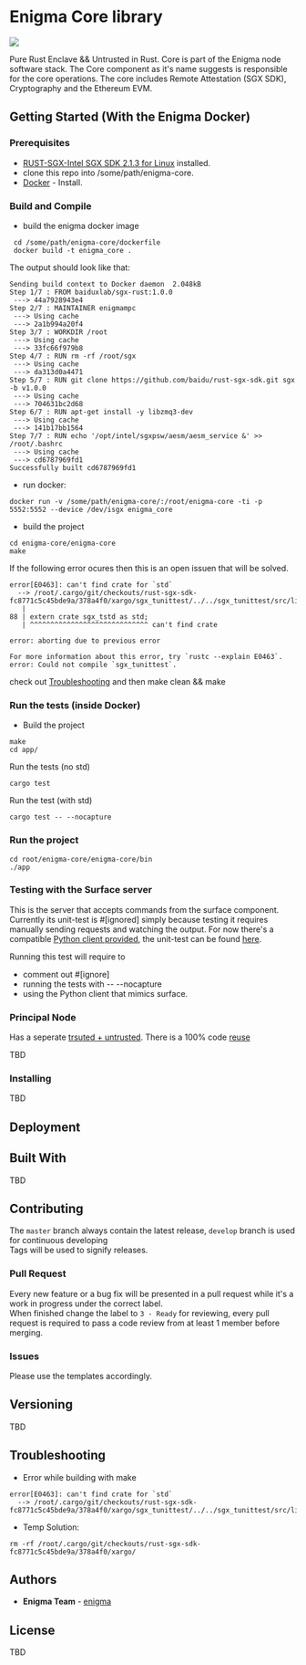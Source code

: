 # Enigma Core library 

<img src="https://drone.enigma.co/api/badges/enigmampc/enigma-core/status.svg?branch=develop" />

Pure Rust Enclave && Untrusted in Rust. 
Core is part of the Enigma node software stack. The Core component as it's name suggests is responsible for the core operations. The core includes Remote Attestation (SGX SDK), Cryptography and the Ethereum EVM.


## Getting Started (With the Enigma Docker)


### Prerequisites

* [RUST-SGX-Intel SGX SDK 2.1.3 for Linux](https://github.com/baidu/rust-sgx-sdk) installed.
* clone this repo into /some/path/enigma-core.
* [Docker](https://docs.docker.com/install) - Install.

### Build and Compile 

* build the enigma docker image

```
 cd /some/path/enigma-core/dockerfile
 docker build -t enigma_core .
```

The output should look like that: 

```
Sending build context to Docker daemon  2.048kB
Step 1/7 : FROM baiduxlab/sgx-rust:1.0.0
 ---> 44a7928943e4
Step 2/7 : MAINTAINER enigmampc
 ---> Using cache
 ---> 2a1b994a20f4
Step 3/7 : WORKDIR /root
 ---> Using cache
 ---> 33fc66f979b8
Step 4/7 : RUN rm -rf /root/sgx
 ---> Using cache
 ---> da313d0a4471
Step 5/7 : RUN git clone https://github.com/baidu/rust-sgx-sdk.git sgx -b v1.0.0
 ---> Using cache
 ---> 704631bc2d68
Step 6/7 : RUN apt-get install -y libzmq3-dev
 ---> Using cache
 ---> 141b17bb1564
Step 7/7 : RUN echo '/opt/intel/sgxpsw/aesm/aesm_service &' >> /root/.bashrc
 ---> Using cache
 ---> cd6787969fd1
Successfully built cd6787969fd1
```
* run docker:

```
docker run -v /some/path/enigma-core/:/root/enigma-core -ti -p 5552:5552 --device /dev/isgx enigma_core
```

* build the project 

```
cd enigma-core/enigma-core
make 
```

If the following error ocures then this is an open issuen that will be solved.

```
error[E0463]: can't find crate for `std`
  --> /root/.cargo/git/checkouts/rust-sgx-sdk-fc8771c5c45bde9a/378a4f0/xargo/sgx_tunittest/../../sgx_tunittest/src/lib.rs:88:1
   |
88 | extern crate sgx_tstd as std;
   | ^^^^^^^^^^^^^^^^^^^^^^^^^^^^^ can't find crate

error: aborting due to previous error

For more information about this error, try `rustc --explain E0463`.
error: Could not compile `sgx_tunittest`.
```
check out [Troubleshooting](https://github.com/enigmampc/enigma-core/tree/develop#troubleshooting) and then make clean && make

 
### Run the tests (inside Docker)

* Build the project 
```
make
cd app/
```
Run the tests (no std)
```
cargo test
```
Run the test (with std)
```
cargo test -- --nocapture
```

### Run the project

```
cd root/enigma-core/enigma-core/bin
./app
```

### Testing with the Surface server

This is the server that accepts commands from the surface component. 
Currently its unit-test is #[ignored] simply because testing it requires manually sending requests and watching the output. 
For now there's a compatible [Python client provided](https://github.com/enigmampc/enigma-core/tree/develop/enigma-core/app/tests/surface_listener),
the unit-test can be found [here](https://github.com/enigmampc/enigma-core/blob/246dc727f3e5d54ffe039b0b880b7bfecbcd1d8e/enigma-core/app/src/networking/surface_server.rs#L152).

Running this test will require to 
* comment out #[ignore]
* running the tests with -- --nocapture
* using the Python client that mimics surface.

### Principal Node 

Has a seperate [trsuted + untrusted](https://github.com/enigmampc/enigma-core/tree/develop/enigma-principal). 
There is a 100% code [reuse](https://github.com/enigmampc/enigma-core/tree/develop/enigma-tools-t)

TBD

### Installing

TBD  

## Deployment


## Built With

TBD

## Contributing
The `master` branch always contain the latest release, `develop` branch is used for continuous developing  
Tags will be used to signify releases.

### Pull Request
Every new feature or a bug fix will be presented in a pull request while it's a work in progress under the correct label.  
When finished change the label to `3 - Ready` for reviewing, every pull request is required to pass a code review from at least 1 member before merging.

### Issues
Please use the templates accordingly.
<br>

## Versioning

TBD 

## Troubleshooting

* Error while building with make 
```
error[E0463]: can't find crate for `std`
  --> /root/.cargo/git/checkouts/rust-sgx-sdk-fc8771c5c45bde9a/378a4f0/xargo/sgx_tunittest/../../sgx_tunittest/src/lib.rs:88:1
```
* Temp Solution: 
```
rm -rf /root/.cargo/git/checkouts/rust-sgx-sdk-fc8771c5c45bde9a/378a4f0/xargo/
```
## Authors

* **Enigma Team** - [enigma](https://enigma.co/)

## License

TBD
